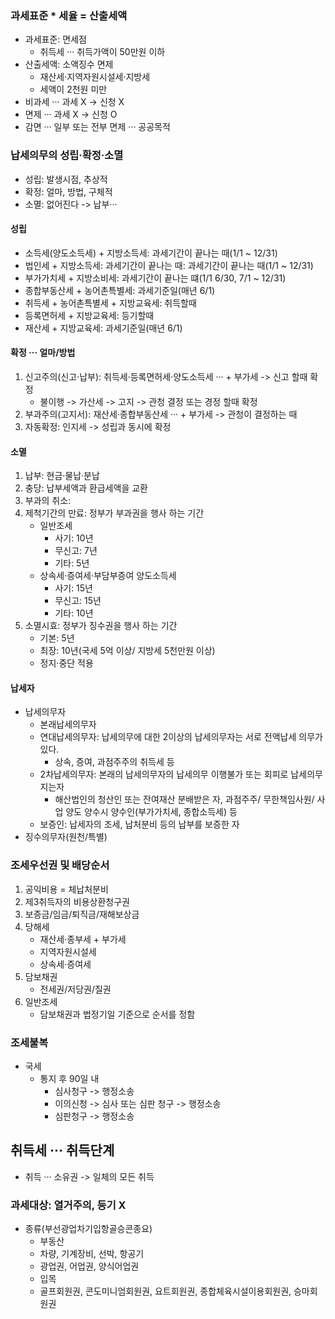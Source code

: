 ### 과세표준 * 세율 = 산출세액
- 과세표준: 면세점
    - 취득세 ··· 취득가액이 50만원 이하
- 산출세액: 소액징수 면제
    - 재산세·지역자원시설세·지방세
    - 세액이 2천원 미만 
- 비과세 ··· 과세 X -> 신청 X
- 면제 ··· 과세 X -> 신청 O
- 감면 ··· 일부 또는 전부 면제 ··· 공공목적
### 납세의무의 성립·확정·소멸
- 성립: 발생시점, 추상적
- 확정: 얼마, 방법, 구체적
- 소멸: 없어진다 -> 납부···
#### 성립
- 소득세(양도소득세) + 지방소득세: 과세기간이 끝나는 때(1/1 ~ 12/31)
- 법인세 + 지방소득세: 과세기간이 끝나는 때: 과세기간이 끝나는 때(1/1 ~ 12/31)
- 부가가치세 + 지방소비세: 과세기간이 끝나는 떄(1/1 6/30, 7/1 ~ 12/31)
- 종합부동산세 + 농어촌특별세: 과세기준일(매년 6/1)
- 취득세 + 농어촌특별세 + 지방교육세: 취득할때
- 등록면허세 + 지방교육세: 등기할때
- 재산세 + 지방교육세: 과세기준일(매년 6/1)
#### 확정 ··· 얼마/방법
1. 신고주의(신고·납부): 취득세·등록면허세·양도소득세 ··· + 부가세 -> 신고 할때 확정
    - 불이행 -> 가산세 -> 고지 -> 관청 결정 또는 경정 할때 확정
2. 부과주의(고지서): 재산세·종합부동산세 ··· + 부가세 -> 관청이 결정하는 때
3. 자동확정: 인지세 -> 성립과 동시에 확정
#### 소멸 
1. 납부: 현금·물납·분납
2. 충당: 납부세액과 환급세액을 교환
3. 부과의 취소:
4. 제척기간의 만료: 정부가 부과권을 행사 하는 기간
    - 일반조세
        - 사기: 10년
        - 무신고: 7년
        - 기타: 5년
    - 상속세·증여세·부담부증여 양도소득세
        - 사기: 15년
        - 무신고: 15년
        - 기타: 10년
5. 소멸시효: 정부가 징수권을 행사 하는 기간
    - 기본: 5년
    - 최장: 10년(국세 5억 이상/ 지방세 5천만원 이상)
    - 정지·중단 적용
#### 납세자
- 납세의무자
    - 본래납세의무자
    - 연대납세의무자: 납세의무에 대한 2이상의 납세의무자는 서로 전액납세 의무가 있다.
        - 상속, 증여, 과점주주의 취득세 등
    - 2차납세의무자: 본래의 납세의무자의 납세의무 이행불가 또는 회피로 납세의무 지는자
        - 해산법인의 청산인 또는 잔여재산 분배받은 자, 과점주주/ 무한책임사원/ 사업 양도 양수시 양수인(부가가치세, 종합소득세) 등
    - 보증인: 납세자의 조세, 납처분비 등의 납부를 보증한 자
- 징수의무자(원천/특별)

### 조세우선권 및 배당순서
1. 공익비용 = 체납처분비
2. 제3취득자의 비용상환청구권
3. 보증금/임금/퇴직금/재해보상금
4. 당해세
    - 재산세·종부세 + 부가세
    - 지역자원시설세
    - 상속세·증여세
5. 담보채권
    - 전세권/저당권/질권
6. 일반조세
    - 담보채권과 법정기일 기준으로 순서를 정함
### 조세불복
- 국세
    - 통지 후 90일 내
        - 심사청구 -> 행정소송
        - 이의신청 -> 심사 또는 심판 청구 -> 행정소송
        - 심판청구 -> 행정소송

## 취득세 ··· 취득단계
- 취득 ··· 소유권 -> 일체의 모든 취득
### 과세대상: 열거주의, 등기 X
- 종류(부선광업차기입항골승콘종요)
    - 부동산
    - 차량, 기계장비, 선박, 항공기
    - 광업권, 어업권, 양식어업권
    - 입목
    - 골프회원권, 콘도미니엄회원권, 요트회원권, 종합체육시설이용회원권, 승마회원권